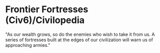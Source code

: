 # Frontier Fortresses (Civ6)/Civilopedia

"As our wealth grows, so do the enemies who wish to take it from us. A series of fortresses built at the edges of our civilization will warn us of approaching armies."